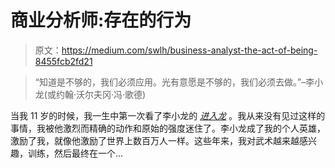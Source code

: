 # 商业分析师:存在的行为

> 原文：<https://medium.com/swlh/business-analyst-the-act-of-being-8455fcb2fd21>

> “知道是不够的，我们必须应用。光有意愿是不够的，我们必须去做。”–李小龙(或约翰·沃尔夫冈·冯·歌德)

当我 11 岁的时候，我一生中第一次看了李小龙的 [*进入龙*](https://www.imdb.com/title/tt0070034/) 。我从来没有见过这样的事情，我被他激烈而精确的动作和原始的强度迷住了。李小龙成了我的个人英雄，激励了我，就像他激励了世界上数百万人一样。这些年来，我对武术越来越感兴趣，训练，然后最终在一个…